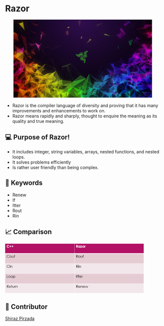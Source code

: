 # Razor

<div align="center"><img src="./razor-logo.png" width=450></div>

* Razor is the compiler language of diversity and proving that it has many improvements and enhancements to work on.
* Razor means rapidly and sharply, thought to enquire the meaning as its quality and true meaning.

## 💻 Purpose of Razor!

* It includes integer, string variables, arrays, nested functions, and nested loops.
* It solves problems efficiently
* Is rather user friendly than being complex.

## 🔎 Keywords

* Renew
* If
* Itter
* Rout
* Rin 

##  📈 Comparison 

<img src="./Comparison.png" width=450>

## 🤝 Contributor
[Shiraz Pirzada](https://github.com/ShirazPirzada)
